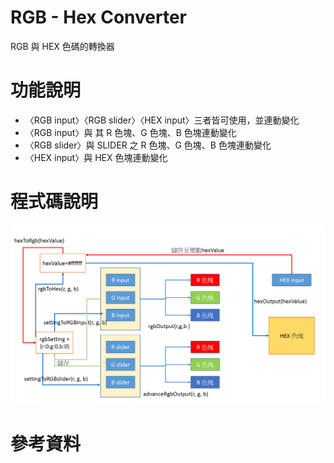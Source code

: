 # RGB - Hex Converter

RGB 與 HEX 色碼的轉換器

# 功能說明

- 〈RGB input〉〈RGB slider〉〈HEX input〉三者皆可使用，並連動變化
- 〈RGB input〉與 其 R 色塊、G 色塊、B 色塊連動變化
- 〈RGB slider〉與 SLIDER 之 R 色塊、G 色塊、B 色塊連動變化
- 〈HEX input〉與 HEX 色塊連動變化

# 程式碼說明

![關聯圖](https://github.com/s19003045/Final-exam-A27-Q2-RGB-to-Hex-Converter/blob/master/image/RGBtoHEX_converter.png)

# 參考資料
